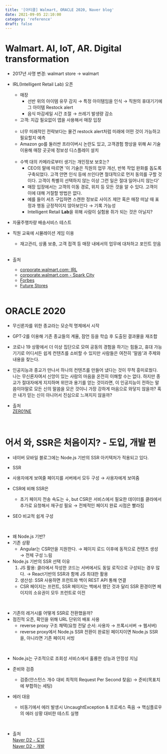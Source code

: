 ```yaml
---
title: '[아티클] Walmart, ORACLE 2020, Naver blog'
date: 2021-09-05 22:10:00
category: 'reference'
draft: false
---
```


# Walmart. AI, IoT, AR. Digital transformation
- 2017년 사명 변경: walmart store → walmart
- IRL(Intelligent Retail Lab) 오픈
  - 매장
    - 선반 위의 아이템 유무 감지 → 특정 아이템임을 인식 → 직원의 휴대기기에 그 아이템 Restock alert
    - 음식 마감세일 시간 조절 → 쓰레기 발생량 감소
  - 고객: 지갑 필요없이 앱을 사용해서 매장 입장
  
  <br/>

  - 너무 미래적인 전략보다는 물건 restock alert처럼 미래에 어떤 것이 가능하고 필요할지 예측
  - Amazon go를 둘러싼 프라이버시 논란도 있고, 고객경험 향상을 위해 AI 기술 이용해 매장 곳곳에 정보성 디스플레이 설치

  <br/>

  - 수백 대의 카메라로부터 생기는 개인정보 보호는?
    - CEO의 말에 따르면 '이 기술은 직원의 업무 개선, 반복 작업 완화를 돕도록 구축되었다. 고객 안면 인식 등에 쓰인다면 절대적으로 먼저 동의를 구할 것이다. 고객이 특별히 선택하지 않는 이상 그런 일은 절대 일어나지 않는다'
    - 매장 입장에서는 고객의 이동 경로, 위치 등 모든 것을 알 수 있다. 고객이 이에 대해 거절할 방법은 없다.
    - 예를 들어 셔츠 구입하면 스캔한 정보로 사이즈 제안 혹은 매장 떠날 때 표정과 행동 긍정적이지 않아보인다 → 기록 가능성
    - Intelligent Retail **Lab**을 위해 사람이 실험용 쥐가 되는 것은 아닐지?

- 자율주행차량 배송서비스 테스트
- 직원 교육에 시뮬레이션 게임 이용
  - 재고관리, 상품 보충, 고객 접객 등 매장 내에서의 업무에 대처하고 포인트 얻음

  <br/>

- 출처
  - [corporate.walmart.com: IRL](https://corporate.walmart.com/newsroom/2019/04/25/walmarts-new-intelligent-retail-lab-shows-a-glimpse-into-the-future-of-retail-irl)
  - [corporate.walmart.com - Spark City](https://corporate.walmart.com/newsroom/2019/01/23/how-one-associate-used-his-passion-for-gaming-to-create-the-latest-walmart-training-app)
  - [Forbes](https://www.forbes.com/sites/joetoscano1/2020/02/17/walmart-intelligent-retail-lab-irl-breaches-privacy-nightmares-while-promising-a-better-tomorrow/?sh=91815ae1c6d2)
  - [Future Stores](https://futurestoreseast.wbresearch.com/blog/walmart-ai-powered-store-strategy-future-amazon-go)

  <br/>

# ORACLE 2020
  - 무신론자를 위한 종교라는 모순적 명제에서 시작
  - GPT-2를 이용해 기존 종교들의 계율, 잠언 등을 학습 후 도출된 결과물을 재조합
  - 코로나 19 상황에서 더 이상 집단으로 모여 공동의 경험을 하기는 힘들고, 휴대 가능 기기로 어디서든 쉽게 컨텐츠를 소비할 수 있지만 사람들은 여전히 '말씀'과 주제와 내용을 찾는다.
  - 인공지능과 종교가 만나서 하나의 컨텐츠를 만들어 냈다는 것이 무척 흥미로웠다. 나는 무신론자여서 신앙이 있는 사람의 마음을 온전히 이해할 수는 없다. 하지만 종교가 절대자에게 지지하며 위안과 용기를 얻는 것이라면, 이 인공지능이 전하는 말씀이야말로 모든 신의 말씀을 모은 것이니 가장 강하게 마음으로 와닿지 않을까? 혹은 내가 믿는 신이 아니어서 진심으로 느껴지지 않을까?

- 출처  
  [ZER01NE](https://zer01ne.zone/project/oracle-2020/)

  <br/>

# 어서 와, SSR은 처음이지? - 도입, 개발 편
- 네이버 모바일 블로그에는 Node.js 기반의 SSR 아키텍처가 적용되고 있다.

-  SSR
  - 사용자에게 보여줄 페이지를 서버에서 모두 구성 → 사용자에게 보여줌 
  - CSR에 비해 SSR은
    -  초기 페이지 전송 속도는 ↓, but CSR은 서비스에서 필요한 데이터를 클라에서 추가로 요청해서 재구성 필요 → 전체적인 페이지 완료 시점은 빨라짐 
  - SEO 비교적 쉽게 구성

<br/>

-  왜 Node.js 기반?
  - 기존 상황
    - Angular는 CSR만을 지원한다. → 페이지 로드 이후에 동적으로 컨텐츠 생성 → 전체 구성 느림
  - Node.js 기반의 SSR 선택 이유
    1. JS 활용: 클라에서 작성한 코드는 서버에서도 동일 로직으로 구성되는 경우 많다. → React기반의 SSR과 함께 JS 최대한 활용
    2. 생산성: SSR 사용하면 프런트와 백이 REST API 통해 연결
      - CSR 페이지는 프런트, SSR 페이지는 백에서 했던 것과 달리 SSR 환경이면 페이지의 소유권이 모두 프런트로 이전

<br/>

-  기존의 레거시를 어떻게 SSR로 전환했을까?
  - 점진적 오픈, 확인을 위해 URL 단위의 배포 사용
    - reverse proxy 구조 채택(요청 전달 순서: 사용자 → 프록시서버 → 웹서버)
    - reverse proxy에서 Node.js SSR 전환이 완료된 페이지이면 Node.js SSR을, 아니라면 기존 페이지 서빙

<br/>

-  Node.js는 구조적으로 조회성 서비스에서 훌륭한 성능과 안정성 지님
  - 준비와 검증
    - 검증(안스턴스 개수 대비 최적의 Request Per Second 찾음) → 준비(목표치에 부합하는 세팅)
  
  - 에러 대응
    - 비동기에서 에러 발생시 UncaughtException & 프로세스 죽음 → 핵심플로우의 에러 상황 대비한 테스트 실행


  <br/>

- 출처  
  [Naver D2 - 도입](https://d2.naver.com/helloworld/7804182)  
  [Naver D2 - 개발](https://d2.naver.com/helloworld/2177909)
  
  <br/>

